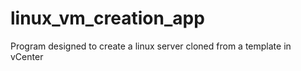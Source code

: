# linux_vm_creation_app
Program designed to create a linux server cloned from a template in vCenter
